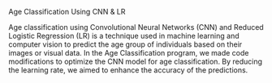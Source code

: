 Age Classification Using CNN & LR

Age classification using Convolutional Neural Networks (CNN) and Reduced Logistic Regression (LR) is a technique used in machine learning and computer vision to predict the age group of individuals based on their images or visual data.
In the Age Classification program, we made code modifications to optimize the CNN model for age classification. By reducing the learning rate, we aimed to enhance the accuracy of the predictions.

